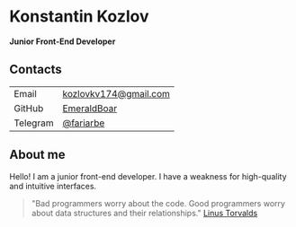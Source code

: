 # Konstantin Kozlov
__Junior Front-End Developer__
## Contacts
|||
| ------ | ------ |
| Email | kozlovkv174@gmail.com |
| GitHub | [EmeraldBoar](https://github.com/EmeraldBoar) |
| Telegram | [@fariarbe](https://t.me/fariarbe) |

## About me
Hello! I am a junior front-end developer. I have a weakness for high-quality and intuitive interfaces.

> "Bad programmers worry about the code. Good programmers worry about data structures and their relationships." [Linus Torvalds](https://en.wikipedia.org/wiki/Linus_Torvalds)


